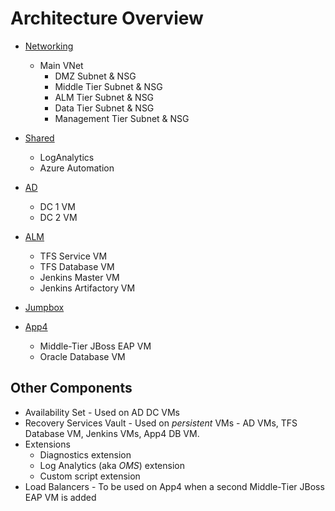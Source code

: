 # Architecture Overview

* [Networking](/networking/README.MD)
  * Main VNet
    * DMZ Subnet & NSG
    * Middle Tier Subnet & NSG
    * ALM Tier Subnet & NSG
    * Data Tier Subnet & NSG
    * Management Tier Subnet & NSG

* [Shared](/shared/README.MD)
  * LogAnalytics
  * Azure Automation
  
* [AD](/vms-ad/README.MD)
  * DC 1 VM
  * DC 2 VM

* [ALM](/vms-alm/README.MD)
  * TFS Service VM
  * TFS Database VM
  * Jenkins Master VM
  * Jenkins Artifactory VM

* [Jumpbox](/vms-jumpbox/README.MD)

* [App4](/vms-app4/README.MD)
  * Middle-Tier JBoss EAP VM
  * Oracle Database VM

## Other Components
* Availability Set - Used on AD DC VMs
* Recovery Services Vault - Used on *persistent* VMs - AD VMs, TFS Database VM, Jenkins VMs, App4 DB VM.
* Extensions
  * Diagnostics extension
  * Log Analytics (aka *OMS*) extension
  * Custom script extension
* Load Balancers - To be used on App4 when a second Middle-Tier JBoss EAP VM is added
